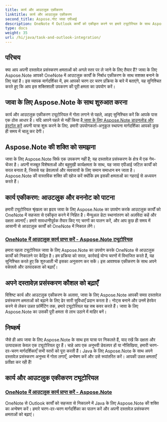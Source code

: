 ```yaml
---
title: कार्य और आउटलुक एकीकरण
linktitle: कार्य और आउटलुक एकीकरण
second_title: Aspose.नोट जावा एपीआई
description: OneNote में Outlook कार्यों को एकीकृत करने पर हमारे ट्यूटोरियल के साथ Aspose.Note Java की क्षमता को अनलॉक करें। हमारे ट्यूटोरियल के साथ अपने दस्तावेज़ प्रसंस्करण कौशल को उन्नत करें।
type: docs
weight: 35
url: /hi/java/task-and-outlook-integration/
---
```


## परिचय

क्या आप अपनी दस्तावेज़ प्रसंस्करण क्षमताओं को अगले स्तर पर ले जाने के लिए तैयार हैं? जावा के लिए Aspose.Note आपको OneNote में आउटलुक कार्यों के निर्बाध एकीकरण के साथ सशक्त बनाने के लिए यहां है। इस व्यापक मार्गदर्शिका में, हम आपको चरण दर चरण प्रक्रिया के बारे में बताएंगे, यह सुनिश्चित करते हुए कि आप इस शक्तिशाली उपकरण की पूरी क्षमता का उपयोग करें।

## जावा के लिए Aspose.Note के साथ शुरुआत करना

 कार्य और आउटलुक एकीकरण ट्यूटोरियल में गोता लगाने से पहले, आइए सुनिश्चित करें कि आपके पास एक ठोस आधार है। यदि आपने पहले से नहीं किया है,[जावा के लिए Aspose.Note डाउनलोड और इंस्टॉल करें](https://releases.aspose.com/note/java/) अपनी यात्रा शुरू करने के लिए. हमारी उपयोगकर्ता-अनुकूल स्थापना मार्गदर्शिका आपको कुछ ही समय में चालू कर देगी।

## Aspose.Note की शक्ति को समझना

जावा के लिए Aspose.Note सिर्फ एक उपकरण नहीं है; यह दस्तावेज़ प्रसंस्करण के क्षेत्र में एक गेम-चेंजर है। अपनी मजबूत विशेषताओं और बहुमुखी कार्यक्षमता के साथ, यह जावा एपीआई जटिल कार्यों को सरल बनाता है, जिससे यह डेवलपर्स और व्यवसायों के लिए समान समाधान बन जाता है। Aspose.Note की वास्तविक शक्ति की खोज करें क्योंकि हम इसकी क्षमताओं का गहराई से अध्ययन करते हैं।

## कार्य एकीकरण: आउटलुक और वननोट को पाटना

हमारी ट्यूटोरियल श्रृंखला का हृदय जावा के लिए Aspose.Note का उपयोग करके आउटलुक कार्यों को OneNote में सहजता से एकीकृत करने में निहित है। मैन्युअल डेटा स्थानांतरण को अलविदा कहें और दक्षता अपनाएँ। हमारे सावधानीपूर्वक तैयार किए गए चरणों का पालन करें, और आप कुछ ही समय में आसानी से आउटलुक कार्यों को OneNote में निकाल लेंगे।

### [OneNote में आउटलुक कार्य प्राप्त करें - Aspose.Note ट्यूटोरियल](./get-outlook-task/)

हमारा पहला ट्यूटोरियल जावा के लिए Aspose.Note का उपयोग करके OneNote से आउटलुक कार्यों को निकालने पर केंद्रित है। हम प्रक्रिया को सरल, कार्रवाई योग्य चरणों में विभाजित करते हैं, यह सुनिश्चित करते हुए कि शुरुआती भी इसका अनुसरण कर सकें। इस आवश्यक एकीकरण के साथ अपने वर्कफ़्लो और उत्पादकता को बढ़ाएँ।

## अपने दस्तावेज़ प्रसंस्करण कौशल को बढ़ाएँ

विशिष्ट कार्य और आउटलुक एकीकरण के अलावा, जावा के लिए Aspose.Note आपकी समग्र दस्तावेज़ प्रसंस्करण क्षमताओं को बढ़ाने के लिए ढेर सारी सुविधाएँ प्रदान करता है। नोट्स बनाने और उनमें हेरफेर करने से लेकर उन्नत फ़ॉर्मेटिंग तक, हमारे ट्यूटोरियल यह सब कवर करते हैं। जावा के लिए Aspose.Note का उसकी पूरी क्षमता से लाभ उठाने में माहिर बनें।

## निष्कर्ष

जैसे ही आप जावा के लिए Aspose.Note के साथ इस यात्रा पर निकलते हैं, याद रखें कि दक्षता और उत्पादकता केवल एक ट्यूटोरियल दूर हैं। चाहे आप एक अनुभवी डेवलपर हों या नौसिखिया, हमारी चरण-दर-चरण मार्गदर्शिकाएँ सभी स्तरों को पूरा करती हैं। Java के लिए Aspose.Note के साथ अपने दस्तावेज़ प्रसंस्करण अनुभव में गोता लगाएँ, अन्वेषण करें और उसे रूपांतरित करें। आपकी उन्नत क्षमताएँ प्रतीक्षा कर रही हैं!
## कार्य और आउटलुक एकीकरण ट्यूटोरियल
### [OneNote में आउटलुक कार्य प्राप्त करें - Aspose.Note](./get-outlook-task/)
OneNote से Outlook कार्यों को सहजता से निकालने में Java के लिए Aspose.Note की शक्ति का अन्वेषण करें। हमारे चरण-दर-चरण मार्गदर्शिका का पालन करें और अपनी दस्तावेज़ प्रसंस्करण क्षमताओं को बढ़ाएं।